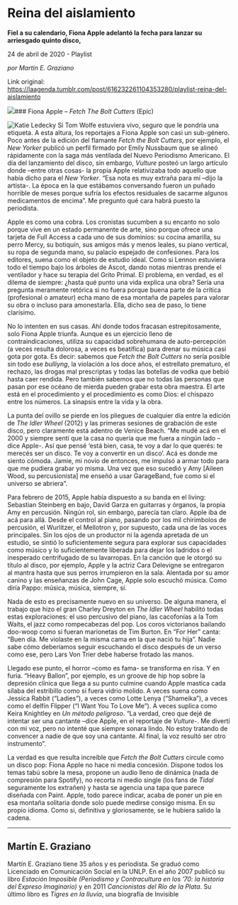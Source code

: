 # Reina del aislamiento

**Fiel a su calendario, Fiona Apple adelantó la fecha para lanzar su arriesgado quinto disco,**

24 de abril de 2020 - Playlist

_por Martín E. Graziano_

Link original: https://laagenda.tumblr.com/post/616232261104353280/playlist-reina-del-aislamiento

![](https://64.media.tumblr.com/d9169feafc7f35a9229d2484ca1e91fb/9c7765084740f97d-bd/s500x750/10205d2273d68c73cec66615f3eb754e7aea9c48.jpg)### Fiona Apple – *Fetch The Bolt Cutters* (Epic)

![Katie Ledecky](https://64.media.tumblr.com/1548e34ba18c1f4369943114e29ddfee/9c7765084740f97d-e9/s400x600/2da2552695dedeefcb53de8e8745394f860ce348.jpg)
Si Tom Wolfe estuviera vivo, seguro que le pondría una etiqueta. A esta altura, los reportajes a Fiona Apple son casi un sub-género. Poco antes de la edición del flamante *Fetch the Bolt Cutters*, por ejemplo, el *New Yorker* publicó un perfil firmado por Emily Nussbaum que se alineó rápidamente con la saga más ventilada del Nuevo Periodismo Americano. El día del lanzamiento del disco, sin embargo, *Vulture* posteó un largo artículo donde –entre otras cosas- la propia Apple relativizaba todo aquello que había dicho para el *New Yorker*. “Esa nota es muy extraña para mí –dijo la artista-. La época en la que estábamos conversando fueron un puñado horrible de meses porque sufría los efectos residuales de sacarme algunos medicamentos de encima”. Me pregunto qué cara habrá puesto la periodista.

Apple es como una cobra. Los cronistas sucumben a su encanto no solo porque vive en un estado permanente de arte, sino porque ofrece una tarjeta de Full Access a cada uno de sus dominios: su cocina amarilla, su perro Mercy, su botiquín, sus amigos más y menos leales, su piano vertical, su ropa de segunda mano, su palacio espejado de confesiones. Para los editores, suena como el objeto de estudio ideal. Como si Lennon estuviera todo el tiempo bajo los árboles de Ascot, dando notas mientras prende el ventilador y hace su terapia del Grito Primal. El problema, en verdad, es el dilema de siempre: ¿hasta qué punto una vida explica una obra? Sería una pregunta meramente retórica si no fuera porque buena parte de la crítica (profesional o amateur) echa mano de esa montaña de papeles para valorar su obra o incluso para amonestarla. Ella, dicho sea de paso, lo tiene clarísimo.

No lo intenten en sus casas. Ahí donde todos fracasan estrepitosamente, solo Fiona Apple triunfa. Aunque es un ejercicio lleno de contraindicaciones, utiliza su capacidad sobrehumana de auto-percepción (a veces resulta dolorosa, a veces es beatífica) para drenar su música casi gota por gota. Es decir: sabemos que *Fetch the Bolt Cutters* no sería posible sin todo ese *bulliyng*, la violación a los doce años, el estrellato prematuro, el rechazo, las drogas mal prescriptas y todas las botellas de vodka que bebió hasta caer rendida. Pero también sabemos que no todas las personas que pasan por ese océano de mierda pueden grabar esta obra maestra. El arte está en el procedimiento y el procedimiento es como Dios: el chispazo entre los números. La sinapsis entre la vida y la obra. 

La punta del ovillo se pierde en los pliegues de cualquier día entre la edición de *The Idler Wheel* (2012) y las primeras sesiones de grabación de este disco, pero claramente está adentro de Venice Beach. “Me mudé acá en el 2000 y siempre sentí que la casa no quería que me fuera a ningún lado –dice Apple-. Así que pensé ‘está bien, casa, te voy a dar lo que querés: te merecés ser un disco. Te voy a convertir en un disco’. Acá es donde me siento cómoda. Jamie, mi novio de entonces, me impulsó a armar todo para que me pudiera grabar yo misma. Una vez que eso sucedió y Amy [Aileen Wood, su percusionista] me enseñó a usar GarageBand, fue como si el universo se abriera”.

Para febrero de 2015, Apple había dispuesto a su banda en el living: Sebastian Steinberg en bajo, Davíd Garza en guitarras y órganos, la propia Amy en percusión. Ningún rol, sin embargo, parecía tan claro. Apple iba de acá para allá. Desde el control al piano, pasando por los mil chirimbolos de percusión, el Wurlitzer, el Mellotron y, por supuesto, cada una de las voces principales. Sin los ojos de un productor ni la agenda apretada de un estudio, se sintió lo suficientemente segura para explorar sus capacidades como músico y lo suficientemente liberada para dejar los ladridos o el inesperado centrifugado de su lavarropas. En la canción que le otorgó su título al disco, por ejemplo, Apple y la actriz Cara Delevigne se entregaron al mantra hasta que sus perros irrumpieron en la sala. Alentada por su amor canino y las enseñanzas de John Cage, Apple solo escuchó música. Como diría Pappo: música, música, siempre, sí. 

Nada de esto es precisamente nuevo en su universo. De alguna manera, el trabajo que hizo el gran Charley Dreyton en *The Idler Wheel* habilitó todas estas exploraciones: el uso percusivo del piano, las cacofonías a la Tom Waits, el jazz como rompecabezas del pop. Los coros victorianos bailando doo-woop como si fueran marionetas de Tim Burton. En “For Her” canta: “Buen día. Me violaste en la misma cama en la que nació tu hija”. Nadie sabe cómo deberíamos seguir escuchando el disco después de un verso como ese, pero Lars Von Trier debe haberse frotado las manos. 

Llegado ese punto, el horror –como es fama- se transforma en risa. Y en furia. “Heavy Ballon”, por ejemplo, es un groove de hip hop sobre la depresión clínica que llega a su punto culmine cuando Apple mastica cada sílaba del estribillo como si fuera vidrio molido. A veces suena como Jessica Rabbit (“Ladies”), a veces como Lotte Lenya (“Shameika”), a veces como el delfín Flipper (“I Want You To Love Me”). A veces suplica como Keira Knightley en *Un método peligroso*. “La verdad, creo que dejé de intentar ser una cantante –dice Apple, en el reportaje de *Vulture*-. Me divertí con mi voz, pero no intenté que siempre sonara lindo. No estoy tratando de convencer a nadie de que soy una cantante. Al final, la voz resultó ser otro instrumento”.

La verdad es que resulta increíble que *Fetch the Bolt Cutters* circule como un disco pop: Fiona Apple no hace ni media concesión. Dispone todos los temas tabú sobre la mesa, propone un audio lleno de dinámica (nada de compresión para Spotify), no recorta ni medio single (los fans de *Tidal* seguramente los extrañen) y hasta se agencia una tapa que parece diseñada con Paint. Apple, todo parece indicar, acaba de poner un pie en esa montaña solitaria donde solo puede medirse consigo misma. En su propio idioma. Como si, definitiva y gloriosamente, se le hubiera salido la cadena. 

  




---

 Martín E. Graziano
-------------------

 Martín E. Graziano tiene 35 años y es periodista. Se graduó como Licenciado en Comunicación Social en la UNLP. En el año 2007 publicó su libro *Estación Imposible (Periodismo y Contracultura en los ’70: la historia del Expreso Imaginario)* y en 2011 *Cancionistas del Río de la Plata*. Su último libro es *Tigres en la lluvia*, una biografía de Invisible


